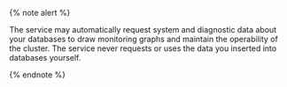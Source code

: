 {% note alert %}

The service may automatically request system and diagnostic data about your databases to draw monitoring graphs and maintain the operability of the cluster. The service never requests or uses the data you inserted into databases yourself.

{% endnote %}
